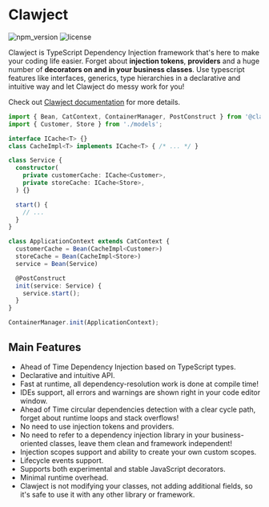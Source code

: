 # Clawject

![npm_version](https://img.shields.io/npm/v/%40clawject/di?style=flat-square&color=ff7aa7)
![license](https://img.shields.io/npm/l/%40clawject%2Fdi?style=flat-square)

Clawject is TypeScript Dependency Injection framework that's here to make your coding life easier.
Forget about **injection tokens**, **providers** and a huge number of **decorators on and in your business classes**.
Use typescript features like interfaces, generics, type hierarchies in a declarative and intuitive way and let Clawject do messy work for you!

Check out [Clawject documentation](https://clawject.com/docs/) for more details.

```typescript
import { Bean, CatContext, ContainerManager, PostConstruct } from '@clawject/di';
import { Customer, Store } from './models';

interface ICache<T> {}
class CacheImpl<T> implements ICache<T> { /* ... */ }

class Service {
  constructor(
    private customerCache: ICache<Customer>,
    private storeCache: ICache<Store>,
  ) {}

  start() {
    // ...
  }
}

class ApplicationContext extends CatContext {
  customerCache = Bean(CacheImpl<Customer>)
  storeCache = Bean(CacheImpl<Store>)
  service = Bean(Service)

  @PostConstruct
  init(service: Service) {
    service.start();
  }
}

ContainerManager.init(ApplicationContext);
```

## Main Features

- Ahead of Time Dependency Injection based on TypeScript types.
- Declarative and intuitive API.
- Fast at runtime, all dependency-resolution work is done at compile time!
- IDEs support, all errors and warnings are shown right in your code editor window.
- Ahead of Time circular dependencies detection with a clear cycle path, forget about runtime loops and stack overflows!
- No need to use injection tokens and providers.
- No need to refer to a dependency injection library in your business-oriented classes, leave them clean and framework independent!
- Injection scopes support and ability to create your own custom scopes.
- Lifecycle events support.
- Supports both experimental and stable JavaScript decorators.
- Minimal runtime overhead.
- Clawject is not modifying your classes, not adding additional fields, so it's safe to use it with any other library or framework.

